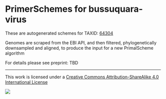 # PrimerSchemes for bussuquara-virus

These are autogenerated schemes for TAXID: [64304](https://www.ncbi.nlm.nih.gov/Taxonomy/Browser/wwwtax.cgi?mode=Info&id=64304&lvl=3&lin=f&keep=1&srchmode=1&unlock)

Genomes are scraped from the EBI API, and then filtered, phylogenetically downsampled and aligned, to produce the input for a new PrimalScheme algorithm

For details please see preprint: TBD

------------------------------------------------------------------------

This work is licensed under a [Creative Commons Attribution-ShareAlike 4.0 International License](http://creativecommons.org/licenses/by-sa/4.0/) 

![](https://i.creativecommons.org/l/by-sa/4.0/88x31.png)